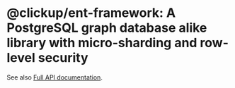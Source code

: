 # @clickup/ent-framework: A PostgreSQL graph database alike library with micro-sharding and row-level security

See also [Full API documentation](https://github.com/clickup/ent-framework/blob/master/docs/modules.md).
